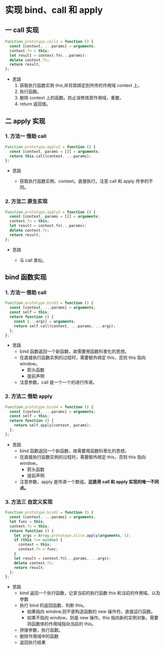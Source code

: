 # 实现 bind、call 和 apply

## 一 call 实现

```js
Function.prototype.call2 = function () {
  const [context, ...params] = arguments;
  context.fn = this;
  let result = context.fn(...params);
  delete context.fn;
  return result;
};
```

- 思路
  1. 获取执行函数实例 this,并将其绑定到所传的作用域 context 上。
  2. 执行函数。
  3. 删除 context 上的函数。防止误修改原作用域，重要。
  4. return 返回值。

## 二 apply 实现

### 1. 方法一 借助 call

```js
Function.prototype.apply2 = function () {
  const [context, params = []] = arguments;
  return this.call(context, ...params);
};
```

- 思路

  - 获取执行函数实例、context。直接执行。注意 call 和 apply 传参的不同。

### 2. 方法二 原生实现

```js
Function.prototype.apply3 = function () {
  const [context, params = []] = arguments;
  context.fn = this;
  let result = context.fn(...params);
  delete context.fn;
  return result;
};
```

- 思路

  - 与 call 类似。

## bind 函数实现

### 1. 方法一 借助 call

```js
Function.prototype.bind3 = function () {
  const [context, ...params] = arguments;
  const self = this;
  return function () {
    const [...args] = arguments;
    return self.call(context, ...params, ...args);
  };
};
```

- 思路
  - bind 函数返回一个新函数，故需要用函数科里化的思想。
  - 在直接执行函数实例的过程时，需要额外绑定 this，否则 this 指向 window。
    - 箭头函数
    - 提前声明
  - 注意参数，call 是一个一个的进行传递。

### 2. 方法二 借助 apply

```js
Function.prototype.bind4 = function () {
  const [context, ...params] = arguments;
  const self = this;
  return function () {
    return self.apply(context, params);
  };
};
```

- 思路
  - bind 函数返回一个新函数，故需要用函数科里化的思想。
  - 在直接执行函数实例的过程时，需要额外绑定 this，否则 this 指向 window。
    - 箭头函数
    - 提前声明
  - 注意参数，apply 是传递一个数组。**这是用 call 和 apply 实现的唯一不同点。**

### 3. 方法三 自定义实现

```js
Function.prototype.bind2 = function () {
  const [context, ...params] = arguments;
  let func = this;
  context.fn = this;
  return function () {
    let args = Array.prototype.slice.apply(arguments, 1);
    if (this !== window) {
      context = this;
      context.fn = func;
    }
    let result = context.fn(...params, ...args);
    delete context.fn;
    return result;
  };
};
```

- 思路
  - bind 返回一个执行函数，记录当前的执行函数 this 和当前的作用域。以及参数
  - 执行 bind 的返回函数，判断 this。
    - 如果指向 window,则不是构造函数的 new 操作符。直接运行函数。
    - 如果不指向 window，则是 new 操作。this 指向新的实例对象。需要将函数体的作用域指向当前的 this。
  - 拼接参数，执行函数。
  - 删除作用域中的函数
  - 返回执行结果
